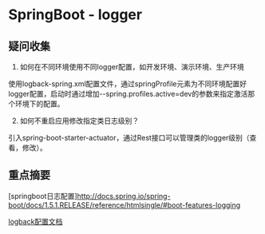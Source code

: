 # SpringBoot - logger

## 疑问收集

1. 如何在不同环境使用不同logger配置，如开发环境、演示环境、生产环境

使用logback-spring.xml配置文件，通过springProfile元素为不同环境配置好logger配置，启动时通过增加--spring.profiles.active=dev的参数来指定激活那个环境下的配置。

2. 如何不重启应用修改指定类日志级别？

引入spring-boot-starter-actuator，通过Rest接口可以管理类的logger级别（查看，修改）。

## 重点摘要

[springboot日志配置]http://docs.spring.io/spring-boot/docs/1.5.1.RELEASE/reference/htmlsingle/#boot-features-logging

[logback配置文档](https://logback.qos.ch/manual/configuration.html#autoScan)

## 
